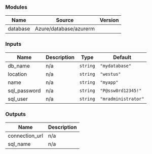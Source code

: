 <!-- BEGIN_TF_DOCS -->
### Modules

| Name | Source | Version |
|------|--------|---------|
| database | Azure/database/azurerm |  |

### Inputs

| Name | Description | Type | Default |
|------|-------------|------|---------|
| db\_name | n/a | `string` | `"mydatabase"` |
| location | n/a | `string` | `"westus"` |
| name | n/a | `string` | `"myapp"` |
| sql\_password | n/a | `string` | `"P@ssw0rd12345!"` |
| sql\_user | n/a | `string` | `"mradministrator"` |

### Outputs

| Name | Description |
|------|-------------|
| connection\_url | n/a |
| sql\_name | n/a |
<!-- END_TF_DOCS -->
